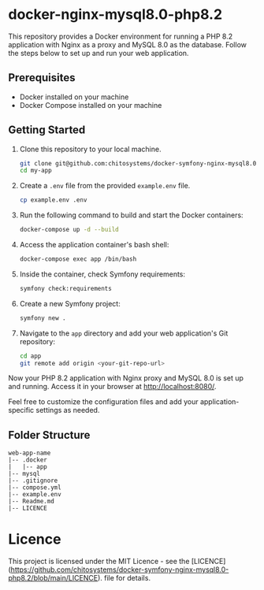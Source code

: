 # docker-nginx-mysql8.0-php8.2

This repository provides a Docker environment for running a PHP 8.2 application with Nginx as a proxy and MySQL 8.0 as the database. Follow the steps below to set up and run your web application.

## Prerequisites
- Docker installed on your machine
- Docker Compose installed on your machine

## Getting Started

1. Clone this repository to your local machine.

    ```bash
    git clone git@github.com:chitosystems/docker-symfony-nginx-mysql8.0-php8.2.git my-app
    cd my-app
    ```

2. Create a `.env` file from the provided `example.env` file.

    ```bash
    cp example.env .env
    ```

3. Run the following command to build and start the Docker containers:

    ```bash
    docker-compose up -d --build
    ```

4. Access the application container's bash shell:

    ```bash
    docker-compose exec app /bin/bash
    ```

5. Inside the container, check Symfony requirements:

    ```bash
    symfony check:requirements
    ```

6. Create a new Symfony project:

    ```bash
    symfony new .
    ```

7. Navigate to the `app` directory and add your web application's Git repository:

    ```bash
    cd app
    git remote add origin <your-git-repo-url>
    ```

Now your PHP 8.2 application with Nginx proxy and MySQL 8.0 is set up and running. Access it in your browser at [http://localhost:8080/](http://localhost:8080/).

Feel free to customize the configuration files and add your application-specific settings as needed.

## Folder Structure

```plaintext
web-app-name
|-- .docker
|   |-- app
|-- mysql
|-- .gitignore
|-- compose.yml
|-- example.env
|-- Readme.md
|-- LICENCE
````

# Licence 
This project is licensed under the MIT Licence - see the [LICENCE] (https://github.com/chitosystems/docker-symfony-nginx-mysql8.0-php8.2/blob/main/LICENCE). file for details.
